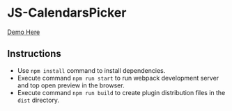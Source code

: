 # JS-CalendarsPicker
[Demo Here](https://zohdi.me/js-calendarspicker)

## Instructions
- Use `npm install` command to install dependencies.
- Execute command `npm run start` to run webpack development server and top open preview in the browser.
- Execute command `npm run build` to create plugin distribution files in the `dist` directory.

